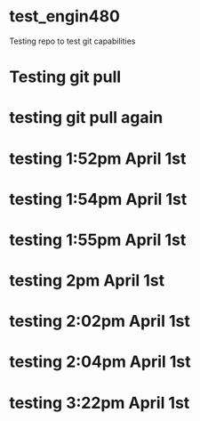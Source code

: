 # test_engin480
Testing repo to test git capabilities
# Testing git pull

# testing git pull again

# testing 1:52pm April 1st
# testing 1:54pm April 1st
# testing 1:55pm April 1st
# testing 2pm April 1st
# testing 2:02pm April 1st
# testing 2:04pm April 1st
# testing 3:22pm April 1st
